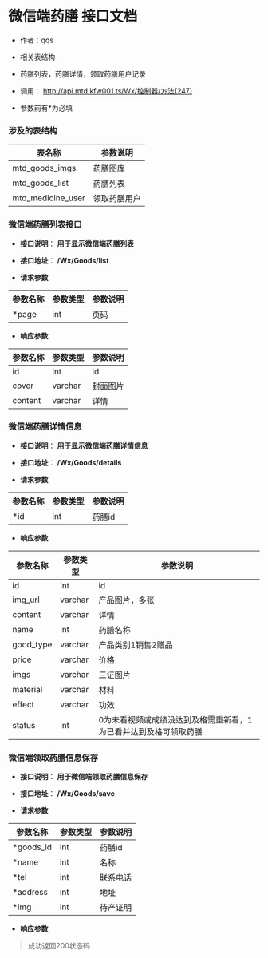 # 微信端药膳 接口文档

+ 作者：qqs

+ 相关表结构

+ 药膳列表，药膳详情，领取药膳用户记录

+ 调用： http://api.mtd.kfw001.ts/Wx/控制器/方法(247)

+ 参数前有*为必填

### 涉及的表结构

|  表名称  |  参数说明 |
| --------- |  ------- |
| mtd_goods_imgs | 药膳图库 |
| mtd_goods_list | 药膳列表 |
| mtd_medicine_user | 领取药膳用户 |


### 微信端药膳列表接口

+ __接口说明__： __用于显示微信端药膳列表__

+ __接口地址__： __/Wx/Goods/list__

+ __请求参数__

|  参数名称  | 参数类型 | 参数说明 |
| --------- | -------- | ------- |
| *page | int | 页码 |

+ __响应参数__

|  参数名称  | 参数类型 | 参数说明 |
| --------- | -------- | ------- |
| id | int | id |
| cover | varchar | 封面图片 |
| content | varchar | 详情 |



### 微信端药膳详情信息

+ __接口说明__： __用于显示微信端药膳详情信息__

+ __接口地址__： __/Wx/Goods/details__

+ __请求参数__

|  参数名称  | 参数类型 | 参数说明 |
| --------- | -------- | ------- |
| *id | int | 药膳id |


+ __响应参数__

|  参数名称  | 参数类型 | 参数说明 |
| --------- | -------- | ------- |
| id | int | id |
| img_url | varchar | 产品图片，多张 |
| content | varchar | 详情 |
| name | int | 药膳名称 |
| good_type | varchar | 产品类别1销售2赠品 |
| price | varchar | 价格 |
| imgs | varchar | 三证图片 |
| material | varchar | 材料 |
| effect | varchar | 功效 |
| status | int | 0为未看视频或成绩没达到及格需重新看，1为已看并达到及格可领取药膳 |



### 微信端领取药膳信息保存

+ __接口说明__： __用于微信端领取药膳信息保存__

+ __接口地址__： __/Wx/Goods/save__

+ __请求参数__

|  参数名称  | 参数类型 | 参数说明 |
| --------- | -------- | ------- |
| *goods_id | int | 药膳id |
| *name | int | 名称 |
| *tel | int | 联系电话 |
| *address | int | 地址 |
| *img | int | 待产证明 |


+ __响应参数__

> 成功返回200状态码

